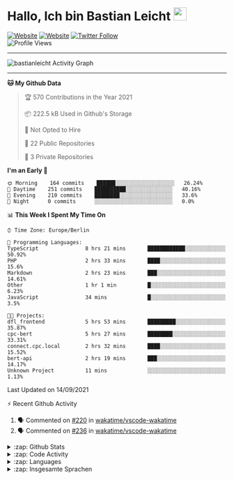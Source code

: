 <h1>Hallo, Ich bin Bastian Leicht <img src="https://raw.githubusercontent.com/bastianleicht/bastianleicht/master/assets/wave.gif" width="30px" alt=""></h1>

[![Website](https://img.shields.io/website?label=bastianleicht.de&style=for-the-badge&url=https%3A%2F%2Fbastianleicht.de)](https://bastianleicht.de)
[![Website](https://img.shields.io/website?label=bastianleicht.com&style=for-the-badge&url=https%3A%2F%2Fbastianleicht.com)](https://bastianleicht.com)
[![Twitter Follow](https://img.shields.io/twitter/follow/bastianleicht?color=1DA1F2&logo=twitter&style=for-the-badge)](https://twitter.com/intent/follow?original_referer=https%3A%2F%2Fgithub.com%2Fbastianleicht&screen_name=bastianleicht)
<br>
![Profile Views](https://komarev.com/ghpvc/?username=2Fbastianleicht&style=flat-square)

---
<img alt="bastianleicht Activity Graph" src="https://activity-graph.herokuapp.com/graph?username=bastianleicht&bg_color=0D1117&color=5BCDEC&line=5BCDEC&point=FFFFFF&hide_border=true"/>

---
<!--START_SECTION:waka-->
**🐱 My Github Data** 

> 🏆 570 Contributions in the Year 2021
 > 
> 📦 222.5 kB Used in Github's Storage 
 > 
> 🚫 Not Opted to Hire
 > 
> 📜 22 Public Repositories 
 > 
> 🔑 3 Private Repositories  
 > 
**I'm an Early 🐤** 

```text
🌞 Morning    164 commits    ██████░░░░░░░░░░░░░░░░░░░   26.24% 
🌆 Daytime    251 commits    ██████████░░░░░░░░░░░░░░░   40.16% 
🌃 Evening    210 commits    ████████░░░░░░░░░░░░░░░░░   33.6% 
🌙 Night      0 commits      ░░░░░░░░░░░░░░░░░░░░░░░░░   0.0%

```


📊 **This Week I Spent My Time On** 

```text
⌚︎ Time Zone: Europe/Berlin

💬 Programming Languages: 
TypeScript               8 hrs 21 mins       ████████████░░░░░░░░░░░░░   50.92% 
PHP                      2 hrs 33 mins       ████░░░░░░░░░░░░░░░░░░░░░   15.6% 
Markdown                 2 hrs 23 mins       ███░░░░░░░░░░░░░░░░░░░░░░   14.61% 
Other                    1 hr 1 min          █░░░░░░░░░░░░░░░░░░░░░░░░   6.23% 
JavaScript               34 mins             █░░░░░░░░░░░░░░░░░░░░░░░░   3.5%

🐱‍💻 Projects: 
dfl_frontend             5 hrs 53 mins       █████████░░░░░░░░░░░░░░░░   35.87% 
cpc-bert                 5 hrs 27 mins       ████████░░░░░░░░░░░░░░░░░   33.31% 
connect.cpc.local        2 hrs 32 mins       ████░░░░░░░░░░░░░░░░░░░░░   15.52% 
bert-api                 2 hrs 19 mins       ███░░░░░░░░░░░░░░░░░░░░░░   14.17% 
Unknown Project          11 mins             ░░░░░░░░░░░░░░░░░░░░░░░░░   1.13%

```


 Last Updated on 14/09/2021
<!--END_SECTION:waka-->
:zap: Recent Github Activity    
<!--START_SECTION:activity-->
1. 🗣 Commented on [#220](https://github.com/wakatime/vscode-wakatime/issues/220) in [wakatime/vscode-wakatime](https://github.com/wakatime/vscode-wakatime)
2. 🗣 Commented on [#236](https://github.com/wakatime/vscode-wakatime/issues/236) in [wakatime/vscode-wakatime](https://github.com/wakatime/vscode-wakatime)
<!--END_SECTION:activity-->

<details>
    <summary>:zap: Github Stats</summary>
    <pre>
        <img alt="GitHub Stats" src="https://github-readme-stats.routerabfrage.vercel.app/api?username=bastianleicht&show_icons=true&theme=dark" />
    </pre>
</details>

<details>
    <summary>:zap: Code Activity</summary>
    <pre>
        <img alt="Code activity" src="https://wakatime.com/share/@90818ae0-9ba0-4e2a-8ed8-98c30e947c50/a1ac7e83-bba7-4109-8f37-037c37bb63eb.svg" height="400" />    
    </pre>
</details>

<details>
    <summary>:zap: Languages</summary>
    <pre>
        <img alt="Languages used (7 days)" src="https://wakatime.com/share/@90818ae0-9ba0-4e2a-8ed8-98c30e947c50/b0eba8ff-2de8-4b40-929e-8c7a97a106f9.svg" height="400" />
    </pre>
</details>

<details>
    <summary>:zap: Insgesamte Sprachen</summary>
    <pre>
        <img alt="All time used Languages" src="https://wakatime.com/share/@90818ae0-9ba0-4e2a-8ed8-98c30e947c50/d328c553-68a8-4426-974c-be045b324309.svg" height="400" />
    </pre>
</details>

[Website]: https://bastianleicht.de/
